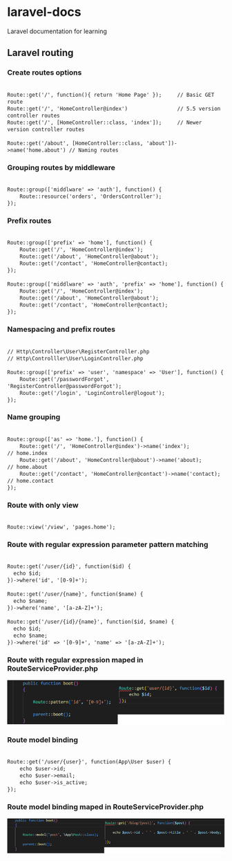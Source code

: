 # laravel-docs
Laravel documentation for learning  
  
  
## Laravel routing  
  
  
  

### Create routes options  
  
```

Route::get('/', function(){ return 'Home Page' });     // Basic GET route
Route::get('/', 'HomeController@index')                // 5.5 version controller routes
Route::get('/', [HomeController::class, 'index']);     // Newer version controller routes

Route::get('/about', [HomeController::class, 'about'])->name('home.about') // Naming routes 

```  
  
  
### Grouping routes by middleware  
  
```

Route::group(['middlware' => 'auth'], function() {
    Route::resource('orders', 'OrdersController');
}); 

```  
  
  
### Prefix routes  
  
```

Route::group(['prefix' => 'home'], function() {
    Route::get('/', 'HomeController@index');
    Route::get('/about', 'HomeController@about');
    Route::get('/contact', 'HomeController@contact);
});

Route::group(['middlware' => 'auth', 'prefix' => 'home'], function() {
    Route::get('/', 'HomeController@index');
    Route::get('/about', 'HomeController@about');
    Route::get('/contact', 'HomeController@contact);
});

```  
  
  
### Namespacing and prefix routes  
  
```

// Http\Controller\User\RegisterController.php
// Http\Controlller\User\LoginController.php

Route::group(['prefix' => 'user', 'namespace' => 'User'], function() {
    Route::get('/passwordForgot', 'RegisterController@passwordForgot');
    Route::get('/login', 'LoginController@logout');
});

```  
  
  
### Name grouping  
  
```

Route::group(['as' => 'home.'], function() {
    Route::get('/', 'HomeController@index')->name('index');           // home.index
    Route::get('/about', 'HomeController@about')->name('about);       // home.about
    Route::get('/contact', 'HomeController@contact')->name('contact); // home.contact
});

```  
  
  
### Route with only view  
  
```

Route::view('/view', 'pages.home');

```  
  
  
### Route with regular expression parameter pattern matching  
  
```

Route::get('/user/{id}', function($id) {
  echo $id;
})->where('id', '[0-9]+');

Route::get('/user/{name}', function($name) {
  echo $name;
})->where('name', '[a-zA-Z]+');

Route::get('/user/{id}/{name}', function($id, $name) {
  echo $id;
  echo $name;
})->where('id' => '[0-9]+', 'name' => '[a-zA-Z]+');

```  
  
  
### Route with regular expression maped in RouteServiceProvider.php  
  
![Route pattern protection](images/pattern_protection.png)
  
  
### Route model binding  
  
```

Route::get('/user/{user}', function(App\User $user) {
    echo $user->id;
    echo $user->email;
    echo $user->is_active;
});

```  
  
  
### Route model binding maped in RouteServiceProvider.php  
  
![Route model binding](images/model_binding.png)
